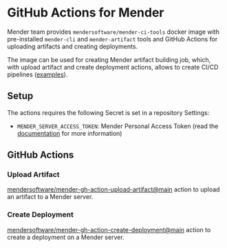 # GitHub Actions for Mender
Mender team provides `mendersoftware/mender-ci-tools` docker image with pre-installed `mender-cli` and `mender-artifact` tools and GitHub Actions for uploading artifacts and creating deployments.

The image can be used for creating Mender artifact building job, which, with upload artifact and create deployment actions, allows to create CI/CD pipelines ([examples](../../examples/github/)).

## Setup
The actions requires the following Secret is set in a repository Settings:
- `MENDER_SERVER_ACCESS_TOKEN`: Mender Personal Access Token (read the [documentation](https://docs.mender.io/server-integration/using-the-apis#personal-access-tokens) for more information)

## GitHub Actions

### Upload Artifact
[mendersoftware/mender-gh-action-upload-artifact@main](https://github.com/mendersoftware/mender-gh-action-upload-artifact) action to upload an artifact to a Mender server.

### Create Deployment
[mendersoftware/mender-gh-action-create-deployment@main](https://github.com/mendersoftware/mender-gh-action-create-deployment) action to create a deployment on a Mender server.
